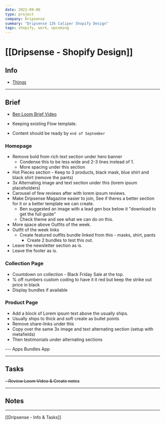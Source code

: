 ```yaml
---
date: 2022-09-06
type: project
company: Dripsense
summary: "Dripsense 12k Caliper Shopify Design"
tags: shopify, work, upcoming
---
```


# [[Dripsense - Shopify Design]]


## Info
- [Things](things:///show?id=5ZtNe7oTB4BiX2hC6qPHc8)

---

## Brief
- [Ben Loom Brief Video](https://www.loom.com/share/71de26e7b02c4175b7abe869d4c66f74)

- Keeping existing Flow template.
- Content should be ready by `end of September`

### Homepage
- Remove bold from rich text section under hero banner
	- Condense this to be less wide and 2-3 lines instead of 1. 
	- More spacing under this section
- Hot Pieces section - Keep to 3 products, black mask, blue shirt and black shirt (remove the pants)
- 3x Alternating image and text section under this (lorem ipsum placeholders)
- Carousel of  few reviews after with lorem ipsum reviews.
- Make Dripsense Magazine easier to join, See if theres a better section for it or a better template we can create. 
	- Ben suggested an image with a lead gen box below it "download to get the full guide"
	- Check theme and see what we can do on this.
- More space above Outfits of the week.
- Outfit of the week links
	- Create featured outfits bundle linked from this - masks, shirt, pants
		- Create 2 bundles to test this out. 
- Leave the newsletter section as is. 
- Leave the footer as is. 


### Collection Page
- Countdown on collection - Black Friday Sale at the top.
- % off numbers custom coding to have it it red but keep the strike out price in black
- Display bundles if available


### Product Page
- Add a block of Lorem ipsum text above the usually ships.
- Usually ships to thick and soft create as bullet points
- Remove share-links under this
- Copy over the same 3x image and text alternating section (setup with metafields)
- Then testimonials under alternating sections 


--- Apps 
Bundles App 



---

## Tasks
~~- Review Loom Video & Create notes~~

---

## Notes


---
[[Dripsense - Info & Tasks]]